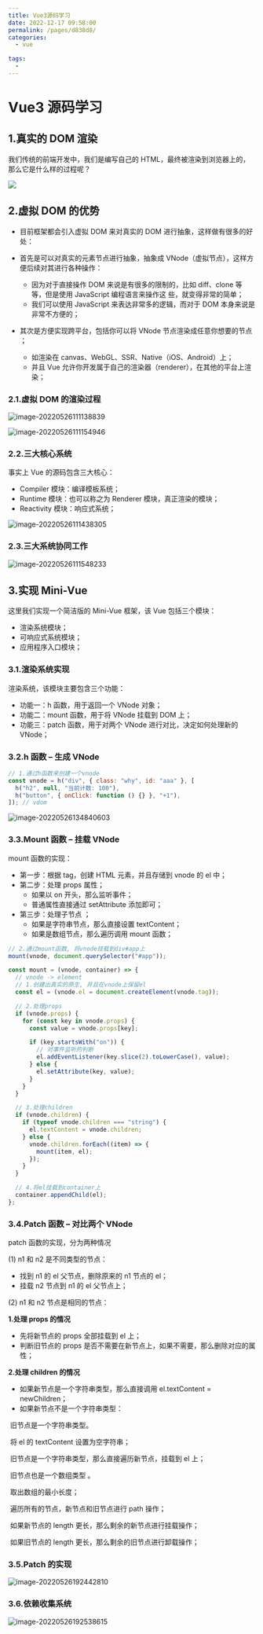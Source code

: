 ```yaml
---
title: Vue3源码学习
date: 2022-12-17 09:58:00
permalink: /pages/d838d8/
categories:
  - vue

tags:
  -
---
```


# Vue3 源码学习

## 1.真实的 DOM 渲染

我们传统的前端开发中，我们是编写自己的 HTML，最终被渲染到浏览器上的，那么它是什么样的过程呢？

![](./assets/image-20220526110050302.png)

## 2.虚拟 DOM 的优势

- 目前框架都会引入虚拟 DOM 来对真实的 DOM 进行抽象，这样做有很多的好处：

- 首先是可以对真实的元素节点进行抽象，抽象成 VNode（虚拟节点），这样方便后续对其进行各种操作：
  - 因为对于直接操作 DOM 来说是有很多的限制的，比如 diff、clone 等等，但是使用 JavaScript 编程语言来操作这 些，就变得非常的简单；
  - 我们可以使用 JavaScript 来表达非常多的逻辑，而对于 DOM 本身来说是非常不方便的；
- 其次是方便实现跨平台，包括你可以将 VNode 节点渲染成任意你想要的节点 ；
  - 如渲染在 canvas、WebGL、SSR、Native（iOS、Android）上；
  - 并且 Vue 允许你开发属于自己的渲染器（renderer），在其他的平台上渲染；

### 2.1.虚拟 DOM 的渲染过程

![image-20220526111138839](./assets/image-20220526111138839.png)

![image-20220526111154946](./assets/image-20220526111154946.png)

### 2.2.三大核心系统

事实上 Vue 的源码包含三大核心：

- Compiler 模块：编译模板系统；
- Runtime 模块：也可以称之为 Renderer 模块，真正渲染的模块；
- Reactivity 模块：响应式系统；

![image-20220526111438305](./assets/image-20220526111438305.png)

### 2.3.三大系统协同工作

![image-20220526111548233](./assets/image-20220526111548233.png)

## 3.实现 Mini-Vue

这里我们实现一个简洁版的 Mini-Vue 框架，该 Vue 包括三个模块：

- 渲染系统模块；
- 可响应式系统模块；
- 应用程序入口模块；

### 3.1.渲染系统实现

渲染系统，该模块主要包含三个功能：

- 功能一：h 函数，用于返回一个 VNode 对象；
- 功能二：mount 函数，用于将 VNode 挂载到 DOM 上；
- 功能三：patch 函数，用于对两个 VNode 进行对比，决定如何处理新的 VNode；

### 3.2.h 函数 – 生成 VNode

```js
// 1.通过h函数来创建一个vnode
const vnode = h("div", { class: "why", id: "aaa" }, [
  h("h2", null, "当前计数: 100"),
  h("button", { onClick: function () {} }, "+1"),
]); // vdom
```

![image-20220526134840603](./assets/image-20220526134840603.png)

### 3.3.Mount 函数 – 挂载 VNode

mount 函数的实现：

- 第一步：根据 tag，创建 HTML 元素，并且存储到 vnode 的 el 中；
- 第二步：处理 props 属性；
  - 如果以 on 开头，那么监听事件；
  - 普通属性直接通过 setAttribute 添加即可；
- 第三步：处理子节点 ；
  - 如果是字符串节点，那么直接设置 textContent；
  - 如果是数组节点，那么遍历调用 mount 函数；

```js
// 2.通过mount函数, 将vnode挂载到div#app上
mount(vnode, document.querySelector("#app"));
```

```js
const mount = (vnode, container) => {
  // vnode -> element
  // 1.创建出真实的原生, 并且在vnode上保留el
  const el = (vnode.el = document.createElement(vnode.tag));

  // 2.处理props
  if (vnode.props) {
    for (const key in vnode.props) {
      const value = vnode.props[key];

      if (key.startsWith("on")) {
        // 对事件监听的判断
        el.addEventListener(key.slice(2).toLowerCase(), value);
      } else {
        el.setAttribute(key, value);
      }
    }
  }

  // 3.处理children
  if (vnode.children) {
    if (typeof vnode.children === "string") {
      el.textContent = vnode.children;
    } else {
      vnode.children.forEach((item) => {
        mount(item, el);
      });
    }
  }

  // 4.将el挂载到container上
  container.appendChild(el);
};
```

### 3.4.Patch 函数 – 对比两个 VNode

patch 函数的实现，分为两种情况

(1) n1 和 n2 是不同类型的节点：

- 找到 n1 的 el 父节点，删除原来的 n1 节点的 el；
- 挂载 n2 节点到 n1 的 el 父节点上；

(2) n1 和 n2 节点是相同的节点：

**1.处理 props 的情况**

- 先将新节点的 props 全部挂载到 el 上；
- 判断旧节点的 props 是否不需要在新节点上，如果不需要，那么删除对应的属性；

**2.处理 children 的情况**

- 如果新节点是一个字符串类型，那么直接调用 el.textContent = newChildren；
- 如果新节点不是一个字符串类型：

​ 旧节点是一个字符串类型。

​ 将 el 的 textContent 设置为空字符串；

​ 旧节点是一个字符串类型，那么直接遍历新节点，挂载到 el 上；

​ 旧节点也是一个数组类型 。

​ 取出数组的最小长度；

​ 遍历所有的节点，新节点和旧节点进行 path 操作；

​ 如果新节点的 length 更长，那么剩余的新节点进行挂载操作；

​ 如果旧节点的 length 更长，那么剩余的旧节点进行卸载操作；

### 3.5.Patch 的实现

![image-20220526192442810](./assets/image-20220526192442810.png)

### 3.6.依赖收集系统

![image-20220526192538615](./assets/image-20220526192538615.png)
